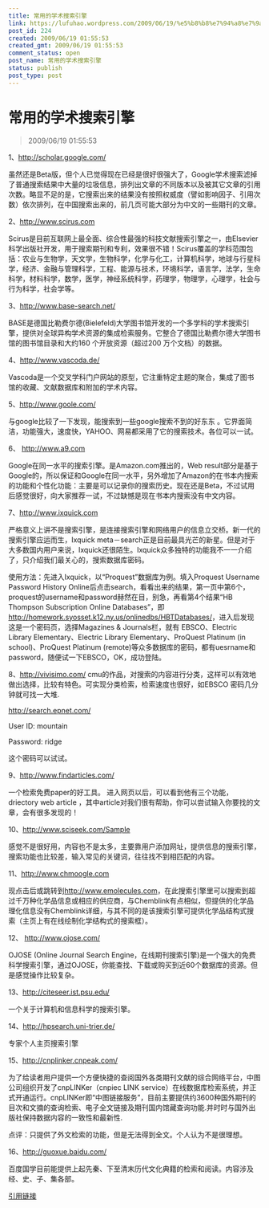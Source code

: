 ```yaml
---
title: 常用的学术搜索引擎
link: https://lufuhao.wordpress.com/2009/06/19/%e5%b8%b8%e7%94%a8%e7%9a%84%e5%ad%a6%e6%9c%af%e6%90%9c%e7%b4%a2%e5%bc%95%e6%93%8e/
post_id: 224
created: 2009/06/19 01:55:53
created_gmt: 2009/06/19 01:55:53
comment_status: open
post_name: 常用的学术搜索引擎
status: publish
post_type: post
---
```


# 常用的学术搜索引擎

> 2009/06/19 01:55:53

 

1、<http://scholar.google.com/>

虽然还是Beta版，但个人已觉得现在已经是很好很强大了，Google学术搜索滤掉了普通搜索结果中大量的垃圾信息，排列出文章的不同版本以及被其它文章的引用次数。略显不足的是，它搜索出来的结果没有按照权威度（譬如影响因子、引用次数）依次排列，在中国搜索出来的，前几页可能大部分为中文的一些期刊的文章。

2、<http://www.scirus.com>

Scirus是目前互联网上最全面、综合性最强的科技文献搜索引擎之一，由Elsevier科学出版社开发，用于搜索期刊和专利，效果很不错！Scirus覆盖的学科范围包括：农业与生物学，天文学，生物科学，化学与化工，计算机科学，地球与行星科学，经济、金融与管理科学，工程、能源与技术，环境科学，语言学，法学，生命科学，材料科学，数学，医学，神经系统科学，药理学，物理学，心理学，社会与行为科学，社会学等。

3、<http://www.base-search.net/>

BASE是德国比勒费尔德(Bielefeld)大学图书馆开发的一个多学科的学术搜索引擎，提供对全球异构学术资源的集成检索服务。它整合了德国比勒费尔德大学图书馆的图书馆目录和大约160 个开放资源（超过200 万个文档）的数据。

4、<http://www.vascoda.de/>

Vascoda是一个交叉学科门户网站的原型，它注重特定主题的聚合，集成了图书馆的收藏、文献数据库和附加的学术内容。

5、<http://www.goole.com/>

与google比较了一下发现，能搜索到一些google搜索不到的好东东 。它界面简洁，功能强大，速度快，YAHOO、网易都采用了它的搜索技术。各位可以一试。

6、 <http://www.a9.com>

Google在同一水平的搜索引擎。是Amazon.com推出的，Web result部分是基于Google的，所以保证和Google在同一水平，另外增加了Amazon的在书本内搜索的功能和个性化功能：主要是可以记录你的搜索历史。现在还是Beta，不过试用后感觉很好，向大家推荐一试，不过缺憾是现在书本内搜索没有中文内容。

7、<http://www.ixquick.com>

严格意义上讲不是搜索引擎，是连接搜索引擎和网络用户的信息立交桥。新一代的搜索引擎应运而生，Ixquick meta－search正是目前最具光芒的新星。但是对于大多数国内用户来说，Ixquick还很陌生。Ixquick众多独特的功能我不一一介绍了，只介绍我们最关心的，搜索数据库密码。

使用方法：先进入Ixquick，以“Proquest”数据库为例。填入Proquest Username Password History Online后点击search，看看出来的结果，第一页中第6个，proquest的username和password赫然在目，别急，再看第4个结果“HB Thompson Subscription Online Databases”，即<http://homework.syosset.k12.ny.us/onlinedbs/HBTDatabases/>，进入后发现这是一个密码页，选择Magazines & Journals栏，就有 EBSCO、Electric Library Elementary、Electric Library Elementary、ProQuest Platinum (in school)、ProQuest Platinum (remote)等众多数据库的密码，都有uesrname和password，随便试一下EBSCO，OK，成功登陆。

8、<http://vivisimo.com/>
cmu的作品，对搜索的内容进行分类，这样可以有效地做出选择，比较有特色。可实现分类检索，检索速度也很好，如EBSCO 密码几分钟就可找一大堆.

<http://search.epnet.com/>

User ID: mountain

Password: ridge

这个密码可以试试。

9、<http://www.findarticles.com/>

一个检索免费paper的好工具。 进入网页以后，可以看到他有三个功能，driectory web article ，其中article对我们很有帮助，你可以尝试输入你要找的文章，会有很多发现的！

10、<http://www.sciseek.com/Sample>

感觉不是很好用，内容也不是太多，主要靠用户添加网址，提供信息的搜索引擎，搜索功能也比较差，输入常见的关键词，往往找不到相匹配的内容。

11、<http://www.chmoogle.com>

现点击后或跳转到<http://www.emolecules.com>，在此搜索引擎里可以搜索到超过千万种化学品信息或相应的供应商，与Chemblink有点相似，但提供的化学品理化信息没有Chemblink详细，与其不同的是该搜索引擎可提供化学品结构式搜索（主页上有在线绘制化学结构式的搜索框）。

12、 <http://www.ojose.com/>

OJOSE (Online Journal Search Engine，在线期刊搜索引擎)是一个强大的免费科学搜索引擎，通过OJOSE，你能查找、下载或购买到近60个数据库的资源。但是感觉操作比较复杂。

13、<http://citeseer.ist.psu.edu/>

一个关于计算机和信息科学的搜索引擎。

14、<http://hpsearch.uni-trier.de/>

专家个人主页搜索引擎

15、<http://cnplinker.cnpeak.com/>

为了给读者用户提供一个方便快捷的查阅国外各类期刊文献的综合网络平台，中图公司组织开发了cnpLINKer（cnpiec LINK service）在线数据库检索系统，并正式开通运行。cnpLINKer即“中图链接服务”，目前主要提供约3600种国外期刊的目次和文摘的查询检索、电子全文链接及期刊国内馆藏查询功能.并时时与国外出版社保持数据内容的一致性和最新性.

点评：只提供了外文检索的功能，但是无法得到全文。个人认为不是很理想。

16、<http://guoxue.baidu.com/>

百度国学目前能提供上起先秦、下至清末历代文化典籍的检索和阅读。内容涉及经、史、子、集各部。


[引用链接](http://www.soudoc.com/bbs/viewthread.php?tid=8802770&pid=3670688&page=1&extra=#pid3670688)
